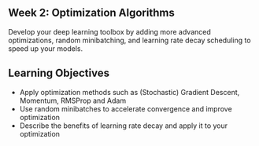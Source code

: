 ## Week 2: Optimization Algorithms

Develop your deep learning toolbox by adding more advanced optimizations, random minibatching, and learning rate decay scheduling to speed up your models.

## Learning Objectives

- Apply optimization methods such as (Stochastic) Gradient Descent, Momentum, RMSProp and Adam
- Use random minibatches to accelerate convergence and improve optimization
- Describe the benefits of learning rate decay and apply it to your optimization
